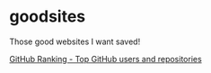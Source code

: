 # goodsites
Those good websites I want saved!

[GitHub Ranking - Top GitHub users and repositories](http://githubranking.com/)
